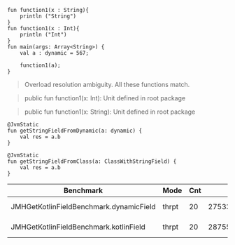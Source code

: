 ```
fun function1(x : String){
    println ("String")
}
fun function1(x : Int){
    println ("Int")
}
fun main(args: Array<String>) {
    val a : dynamic = 567;

    function1(a);
}
```


> Overload resolution ambiguity. All these functions match.

> public fun function1(x: Int): Unit defined in root package
  
> public fun function1(x: String): Unit defined in root package

```
@JvmStatic
fun getStringFieldFromDynamic(a: dynamic) {
    val res = a.b
}

@JvmStatic
fun getStringFieldFromClass(a: ClassWithStringField) {
    val res = a.b
}
```


|Benchmark|                                 Mode|  Cnt|           Score|           Error|  Units|
|---|---|---|---|---|---|
|JMHGetKotlinFieldBenchmark.dynamicField|  thrpt|   20|  2753335921,051 |± 257293382,186|  ops/s|
|JMHGetKotlinFieldBenchmark.kotlinField|   thrpt|   20|  2875538033,735 |± 157499609,497|  ops/s|
